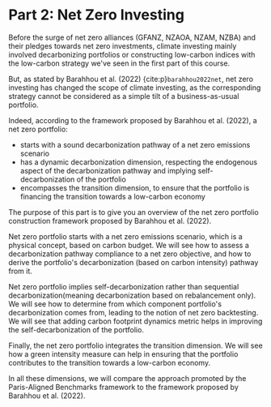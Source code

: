 # Part 2: Net Zero Investing

Before the surge of net zero alliances (GFANZ, NZAOA, NZAM, NZBA) and their pledges towards net zero investments, climate investing mainly involved decarbonizing portfolios or constructing low-carbon indices with the low-carbon strategy we've seen in the first part of this course.

But, as stated by Barahhou et al. (2022) {cite:p}`barahhou2022net`, net zero investing has changed the scope of climate investing, as the corresponding strategy cannot be considered as a simple tilt of a business-as-usual portfolio.

Indeed, according to the framework proposed by Barahhou et al. (2022), a net zero portfolio:

- starts with a sound decarbonization pathway of a net zero emissions scenario
- has a dynamic decarbonization dimension, respecting the endogenous aspect of the decarbonization pathway and implying self-decarbonization of the portfolio
- encompasses the transition dimension, to ensure that the portfolio is financing the transition towards a low-carbon economy

The purpose of this part is to give you an overview of the net zero portfolio construction framework proposed by Barahhou et al. (2022). 

Net zero portfolio starts with a net zero emissions scenario, which is a physical concept, based on carbon budget. We will see how to assess a decarbonization pathway compliance to a net zero objective, and how to derive the portfolio's decarbonization (based on carbon intensity) pathway from it.

Net zero portfolio implies self-decarbonization rather than sequential decarbonization(meaning decarbonization based on rebalancement only). We will see how to determine from which component portfolio's decarbonization comes from, leading to the notion of net zero backtesting. We will see that adding carbon footprint dynamics metric helps in improving the self-decarbonization of the portfolio.

Finally, the net zero portfolio integrates the transition dimension. We will see how a green intensity measure can help in ensuring that the portfolio contributes to the transition towards a low-carbon economy.

In all these dimensions, we will compare the approach promoted by the Paris-Aligned Benchmarks framework to the framework proposed by Barahhou et al. (2022).
